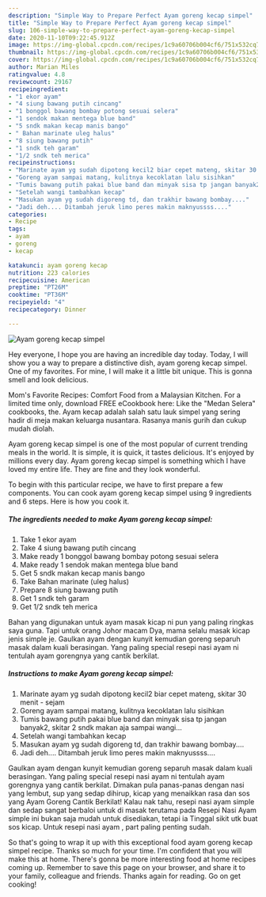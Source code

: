 ```yaml
---
description: "Simple Way to Prepare Perfect Ayam goreng kecap simpel"
title: "Simple Way to Prepare Perfect Ayam goreng kecap simpel"
slug: 106-simple-way-to-prepare-perfect-ayam-goreng-kecap-simpel
date: 2020-11-10T09:22:45.912Z
image: https://img-global.cpcdn.com/recipes/1c9a60706b004cf6/751x532cq70/ayam-goreng-kecap-simpel-foto-resep-utama.jpg
thumbnail: https://img-global.cpcdn.com/recipes/1c9a60706b004cf6/751x532cq70/ayam-goreng-kecap-simpel-foto-resep-utama.jpg
cover: https://img-global.cpcdn.com/recipes/1c9a60706b004cf6/751x532cq70/ayam-goreng-kecap-simpel-foto-resep-utama.jpg
author: Marian Miles
ratingvalue: 4.8
reviewcount: 29167
recipeingredient:
- "1 ekor ayam"
- "4 siung bawang putih cincang"
- "1 bonggol bawang bombay potong sesuai selera"
- "1 sendok makan mentega blue band"
- "5 sndk makan kecap manis bango"
- " Bahan marinate uleg halus"
- "8 siung bawang putih"
- "1 sndk teh garam"
- "1/2 sndk teh merica"
recipeinstructions:
- "Marinate ayam yg sudah dipotong kecil2 biar cepet mateng, skitar 30 menit - sejam"
- "Goreng ayam sampai matang, kulitnya kecoklatan lalu sisihkan"
- "Tumis bawang putih pakai blue band dan minyak sisa tp jangan banyak2, skitar 2 sndk makan aja sampai wangi..."
- "Setelah wangi tambahkan kecap"
- "Masukan ayam yg sudah digoreng td, dan trakhir bawang bombay...."
- "Jadi deh.... Ditambah jeruk limo peres makin maknyussss...."
categories:
- Recipe
tags:
- ayam
- goreng
- kecap

katakunci: ayam goreng kecap 
nutrition: 223 calories
recipecuisine: American
preptime: "PT26M"
cooktime: "PT36M"
recipeyield: "4"
recipecategory: Dinner

---
```



![Ayam goreng kecap simpel](https://img-global.cpcdn.com/recipes/1c9a60706b004cf6/751x532cq70/ayam-goreng-kecap-simpel-foto-resep-utama.jpg)

Hey everyone, I hope you are having an incredible day today. Today, I will show you a way to prepare a distinctive dish, ayam goreng kecap simpel. One of my favorites. For mine, I will make it a little bit unique. This is gonna smell and look delicious.

Mom&#39;s Favorite Recipes: Comfort Food from a Malaysian Kitchen. For a limited time only, download FREE eCookbook here: Like the &#34;Medan Selera&#34; cookbooks, the. Ayam kecap adalah salah satu lauk simpel yang sering hadir di meja makan keluarga nusantara. Rasanya manis gurih dan cukup mudah diolah.

Ayam goreng kecap simpel is one of the most popular of current trending meals in the world. It is simple, it is quick, it tastes delicious. It's enjoyed by millions every day. Ayam goreng kecap simpel is something which I have loved my entire life. They are fine and they look wonderful.


To begin with this particular recipe, we have to first prepare a few components. You can cook ayam goreng kecap simpel using 9 ingredients and 6 steps. Here is how you cook it.

<!--inarticleads1-->

##### The ingredients needed to make Ayam goreng kecap simpel:

1. Take 1 ekor ayam
1. Take 4 siung bawang putih cincang
1. Make ready 1 bonggol bawang bombay potong sesuai selera
1. Make ready 1 sendok makan mentega blue band
1. Get 5 sndk makan kecap manis bango
1. Take  Bahan marinate (uleg halus)
1. Prepare 8 siung bawang putih
1. Get 1 sndk teh garam
1. Get 1/2 sndk teh merica


Bahan yang digunakan untuk ayam masak kicap ni pun yang paling ringkas saya guna. Tapi untuk orang Johor macam Dya, mama selalu masak kicap jenis simple je. Gaulkan ayam dengan kunyit kemudian goreng separuh masak dalam kuali berasingan. Yang paling special resepi nasi ayam ni tentulah ayam gorengnya yang cantik berkilat. 

<!--inarticleads2-->

##### Instructions to make Ayam goreng kecap simpel:

1. Marinate ayam yg sudah dipotong kecil2 biar cepet mateng, skitar 30 menit - sejam
1. Goreng ayam sampai matang, kulitnya kecoklatan lalu sisihkan
1. Tumis bawang putih pakai blue band dan minyak sisa tp jangan banyak2, skitar 2 sndk makan aja sampai wangi...
1. Setelah wangi tambahkan kecap
1. Masukan ayam yg sudah digoreng td, dan trakhir bawang bombay....
1. Jadi deh.... Ditambah jeruk limo peres makin maknyussss....


Gaulkan ayam dengan kunyit kemudian goreng separuh masak dalam kuali berasingan. Yang paling special resepi nasi ayam ni tentulah ayam gorengnya yang cantik berkilat. Dimakan pula panas-panas dengan nasi yang lembut, sup yang sedap dihirup, kicap yang menaikkan rasa dan sos yang Ayam Goreng Cantik Berkilat! Kalau nak tahu, resepi nasi ayam simple dan sedap sangat berbaloi untuk di masak terutama pada Resepi Nasi Ayam simple ini bukan saja mudah untuk disediakan, tetapi ia Tinggal sikit utk buat sos kicap. Untuk resepi nasi ayam , part paling penting sudah. 

So that's going to wrap it up with this exceptional food ayam goreng kecap simpel recipe. Thanks so much for your time. I'm confident that you will make this at home. There's gonna be more interesting food at home recipes coming up. Remember to save this page on your browser, and share it to your family, colleague and friends. Thanks again for reading. Go on get cooking!
